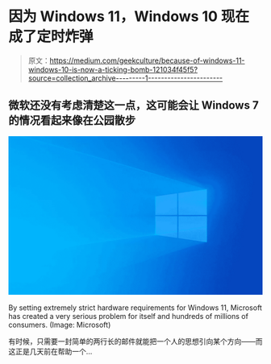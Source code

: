 # 因为 Windows 11，Windows 10 现在成了定时炸弹

> 原文：<https://medium.com/geekculture/because-of-windows-11-windows-10-is-now-a-ticking-bomb-121034f45f5?source=collection_archive---------1----------------------->

## 微软还没有考虑清楚这一点，这可能会让 Windows 7 的情况看起来像在公园散步

![](img/f2893bc7530a9b0b8420a4e70bdd03c2.png)

By setting extremely strict hardware requirements for Windows 11, Microsoft has created a very serious problem for itself and hundreds of millions of consumers. (Image: Microsoft)

有时候，只需要一封简单的两行长的邮件就能把一个人的思想引向某个方向——而这正是几天前在帮助一个…